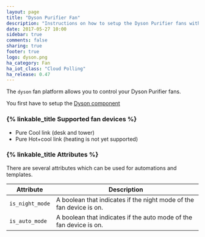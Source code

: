 ```yaml
---
layout: page
title: "Dyson Purifier Fan"
description: "Instructions on how to setup the Dyson Purifier fans within Home Assistant."
date: 2017-05-27 10:00
sidebar: true
comments: false
sharing: true
footer: true
logo: dyson.png
ha_category: Fan
ha_iot_class: "Cloud Polling"
ha_release: 0.47
---
```



The `dyson` fan platform allows you to control your Dyson Purifier fans.

You first have to setup the [Dyson component](/components/dyson/)

### {% linkable_title Supported fan devices %}

- Pure Cool link (desk and tower)
- Pure Hot+cool link (heating is not yet supported)

### {% linkable_title Attributes %}

There are several attributes which can be used for automations and templates.

| Attribute | Description |
| --------- | ----------- |
| `is_night_mode` | A boolean that indicates if the night mode of the fan device is on.
| `is_auto_mode` | A boolean that indicates if the auto mode of the fan device is on.
